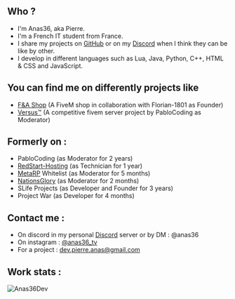 ## Who ?

  - I'm Anas36, aka Pierre.
  - I'm a French IT student from France.
  - I share my projects on [GitHub](https://github.com/Anas36Dev) or on my [Discord](https://discord.gg/BWyKCCyPsq) when I think they can be like by other.
  - I develop in different languages such as Lua, Java, Python, C++, HTML & CSS and JavaScript.

## You can find me on differently projects like
  - [F&A Shop](https://discord.gg/UDMmFfauTt) (A FiveM shop in collaboration with Florian-1801 as Founder)
  - [Versus™](https://discord.gg/GbmVzA9Xj3) (A competitive fivem server project by PabloCoding as Moderator)

## Formerly on : 
  - PabloCoding (as Moderator for 2 years)
  - [RedStart-Hosting](https://discord.gg/redstarthosting) (as Technician for 1 year)
  - [MetaRP](https://discord.gg/metafr) Whitelist (as Moderator for 5 months)
  - [NationsGlory](https://discord.gg/nationsglory) (as Moderator for 2 months)
  - SLife Projects (as Developer and Founder for 3 years)
  - Project War (as Developer for 4 months)

## Contact me : 
  - On discord in my personal [Discord](https://discord.gg/BWyKCCyPsq) server or by DM : @anas36
  - On instagram : [@anas36_tv](https://www.instagram.com/anas36_tv)
  - For a project : dev.pierre.anas@gmail.com

## Work stats :
![Anas36Dev](https://github-readme-stats.vercel.app/api?username=Anas36Dev&show_icons=true&theme=radical&count_private=true)
